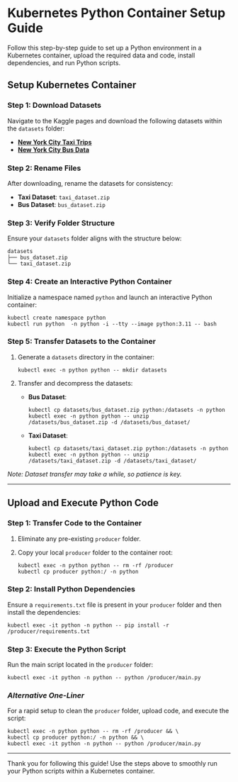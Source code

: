 # Kubernetes Python Container Setup Guide

Follow this step-by-step guide to set up a Python environment in a Kubernetes container, upload the required data and code, install dependencies, and run Python scripts.


## Setup Kubernetes Container

### **Step 1**: Download Datasets

Navigate to the Kaggle pages and download the following datasets within the `datasets` folder:

- [**New York City Taxi Trips**](https://www.kaggle.com/datasets/dhruvildave/new-york-city-taxi-trips-2019)
- [**New York City Bus Data**](https://www.kaggle.com/datasets/stoney71/new-york-city-transport-statistics)

### **Step 2**: Rename Files

After downloading, rename the datasets for consistency:

- **Taxi Dataset**: `taxi_dataset.zip`
- **Bus Dataset**: `bus_dataset.zip`

### **Step 3**: Verify Folder Structure

Ensure your `datasets` folder aligns with the structure below:

```
datasets
├── bus_dataset.zip
└── taxi_dataset.zip
```

### **Step 4**: Create an Interactive Python Container

Initialize a namespace named `python` and launch an interactive Python container:

```
kubectl create namespace python
kubectl run python  -n python -i --tty --image python:3.11 -- bash 
```

### **Step 5**: Transfer Datasets to the Container

1. Generate a `datasets` directory in the container:

    ```
    kubectl exec -n python python -- mkdir datasets
    ```

2. Transfer and decompress the datasets:

    - **Bus Dataset**:

        ```
        kubectl cp datasets/bus_dataset.zip python:/datasets -n python
        kubectl exec -n python python -- unzip /datasets/bus_dataset.zip -d /datasets/bus_dataset/
        ```

    - **Taxi Dataset**:

        ```
        kubectl cp datasets/taxi_dataset.zip python:/datasets -n python
        kubectl exec -n python python -- unzip /datasets/taxi_dataset.zip -d /datasets/taxi_dataset/
        ```

_Note: Dataset transfer may take a while, so patience is key._

---

## Upload and Execute Python Code

### **Step 1**: Transfer Code to the Container

1. Eliminate any pre-existing `producer` folder.
2. Copy your local `producer` folder to the container root:

    ```
    kubectl exec -n python python -- rm -rf /producer
    kubectl cp producer python:/ -n python
    ```

### **Step 2**: Install Python Dependencies

Ensure a `requirements.txt` file is present in your `producer` folder and then install the dependencies:

```
kubectl exec -it python -n python -- pip install -r /producer/requirements.txt
```

### **Step 3**: Execute the Python Script

Run the main script located in the `producer` folder:

```
kubectl exec -it python -n python -- python /producer/main.py
```

### *Alternative One-Liner*

For a rapid setup to clean the `producer` folder, upload code, and execute the script:

```
kubectl exec -n python python -- rm -rf /producer && \
kubectl cp producer python:/ -n python && \
kubectl exec -it python -n python -- python /producer/main.py
```

---

Thank you for following this guide! Use the steps above to smoothly run your Python scripts within a Kubernetes container.
